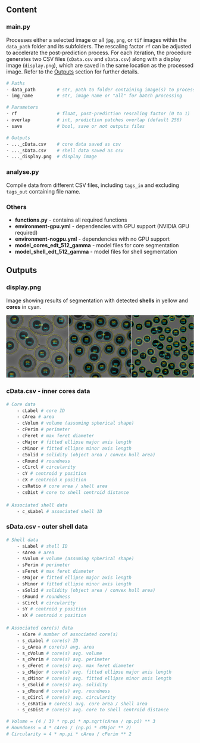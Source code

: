 ## Content

### main.py  
Processes either a selected image or all `jpg`, `png`, or `tif` images within 
the `data_path` folder and its subfolders. The rescaling factor `rf` can be 
adjusted to accelerate the post-prediction process. For each iteration, the 
procedure generates two CSV files (`cData.csv` and `sData.csv`) along with a 
display image (`display.png`), which are saved in the same location as the 
processed image. Refer to the [Outputs](#Outputs) section for further details.

```bash
# Paths
- data_path        # str, path to folder containing image(s) to process
- img_name         # str, image name or "all" for batch processing
```
```bash
# Parameters
- rf               # float, post-prediction rescaling factor (0 to 1)
- overlap          # int, prediction patches overlap (default 256)
- save             # bool, save or not outputs files 
```
```bash
# Outputs
- ..._cData.csv    # core data saved as csv
- ..._sData.csv    # shell data saved as csv
- ..._display.png  # display image 
```

### analyse.py
Compile data from different CSV files, including `tags_in` and excluding 
`tags_out` containing file name.

### Others
- **functions.py** - contains all required functions
- **environment-gpu.yml** - dependencies with GPU support (NVIDIA GPU required)
- **environment-nogpu.yml** - dependencies with no GPU support
- **model_cores_edt_512_gamma** - model files for core segmentation
- **model_shell_edt_512_gamma** - model files for shell segmentation

## Outputs

### display.png  
Image showing results of segmentation with detected **shells** in yellow and 
**cores** in cyan.

<img src='example_display.png' alt="example_display">

### cData.csv - inner cores data

```bash
# Core data
    - cLabel # core ID
    - cArea # area
    - cVolum # volume (assuming spherical shape)  
    - cPerim # perimeter
    - cFeret # max feret diameter
    - cMajor # fitted ellipse major axis length 
    - cMinor # fitted ellipse minor axis length
    - cSolid # solidity (object area / convex hull area)
    - cRound # roundness  
    - cCircl # circularity  
    - cY # centroid y position
    - cX # centroid x position
    - csRatio # core area / shell area
    - csDist # core to shell centroid distance

# Associated shell data
    - c_sLabel # associated shell ID
```

### sData.csv - outer shell data
```bash
# Shell data
    - sLabel # shell ID
    - sArea # area
    - sVolum # volume (assuming spherical shape)
    - sPerim # perimeter
    - sFeret # max feret diameter
    - sMajor # fitted ellipse major axis length 
    - sMinor # fitted ellipse minor axis length
    - sSolid # solidity (object area / convex hull area)
    - sRound # roundness
    - sCircl # circularity
    - sY # centroid y position
    - sX # centroid x position

# Associated core(s) data
    - sCore # number of associated core(s)
    - s_cLabel # core(s) ID
    - s_cArea # core(s) avg. area
    - s_cVolum # core(s) avg. volume
    - s_cPerim # core(s) avg. perimeter
    - s_cFeret # core(s) avg. max feret diameter
    - s_cMajor # core(s) avg. fitted ellipse major axis length 
    - s_cMinor # core(s) avg. fitted ellipse minor axis length
    - s_cSolid # core(s) avg. solidity
    - s_cRound # core(s) avg. roundness
    - s_cCircl # core(s) avg. circularity
    - s_csRatio # core(s) avg. core area / shell area
    - s_csDist # core(s) avg. core to shell centroid distance
```

```bash
# Volume = (4 / 3) * np.pi * np.sqrt(cArea / np.pi) ** 3
# Roundness = 4 * cArea / (np.pi * cMajor ** 2)
# Circularity = 4 * np.pi * cArea / cPerim ** 2
```